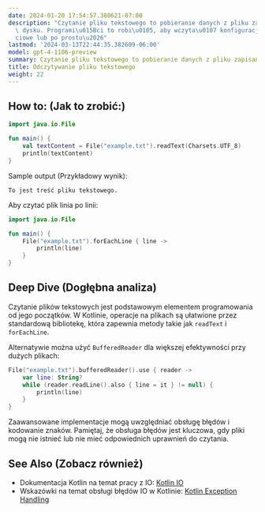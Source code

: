 ```yaml
---
date: 2024-01-20 17:54:57.380621-07:00
description: "Czytanie pliku tekstowego to pobieranie danych z pliku zapisanego na\
  \ dysku. Programi\u015Bci to robi\u0105, aby wczyta\u0107 konfiguracje, dane wej\u015B\
  ciowe lub po prostu\u2026"
lastmod: '2024-03-13T22:44:35.382609-06:00'
model: gpt-4-1106-preview
summary: Czytanie pliku tekstowego to pobieranie danych z pliku zapisanego na dysku.
title: Odczytywanie pliku tekstowego
weight: 22
---
```


## How to: (Jak to zrobić:)
```kotlin
import java.io.File

fun main() {
    val textContent = File("example.txt").readText(Charsets.UTF_8)
    println(textContent)
}
```
Sample output (Przykładowy wynik):
```
To jest treść pliku tekstowego.
```

Aby czytać plik linia po linii:
```kotlin
import java.io.File

fun main() {
    File("example.txt").forEachLine { line ->
        println(line)
    }
}
```

## Deep Dive (Dogłębna analiza)
Czytanie plików tekstowych jest podstawowym elementem programowania od jego początków. W Kotlinie, operacje na plikach są ułatwione przez standardową bibliotekę, która zapewnia metody takie jak `readText` i `forEachLine`. 

Alternatywie można użyć `BufferedReader` dla większej efektywności przy dużych plikach:
```kotlin
File("example.txt").bufferedReader().use { reader ->
    var line: String?
    while (reader.readLine().also { line = it } != null) {
        println(line)
    }
}
```

Zaawansowane implementacje mogą uwzględniać obsługę błędów i kodowanie znaków. Pamiętaj, że obsługa błędów jest kluczowa, gdy pliki mogą nie istnieć lub nie mieć odpowiednich uprawnień do czytania.

## See Also (Zobacz również)
- Dokumentacja Kotlin na temat pracy z IO: [Kotlin IO](https://kotlinlang.org/api/latest/jvm/stdlib/kotlin.io/)
- Wskazówki na temat obsługi błędów IO w Kotlinie: [Kotlin Exception Handling](https://kotlinlang.org/docs/exceptions.html)

